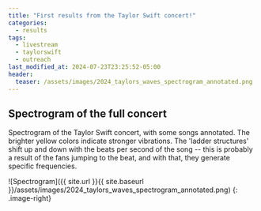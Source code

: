 ```yaml
---
title: "First results from the Taylor Swift concert!"
categories:
  - results
tags:
  - livestream
  - taylorswift
  - outreach
last_modified_at: 2024-07-23T23:25:52-05:00
header:
  teaser: /assets/images/2024_taylors_waves_spectrogram_annotated.png
---
```


## Spectrogram of the full concert

Spectrogram of the Taylor Swift concert, with some songs annotated. The brighter yellow colors indicate stronger vibrations. The 'ladder structures' shift up and down with the beats per second of the song -- this is probably a result of the fans jumping to the beat, and with that, they generate specific frequencies.

![Spectrogram]({{ site.url }}{{ site.baseurl }}/assets/images/2024_taylors_waves_spectrogram_annotated.png)
{: .image-right}

